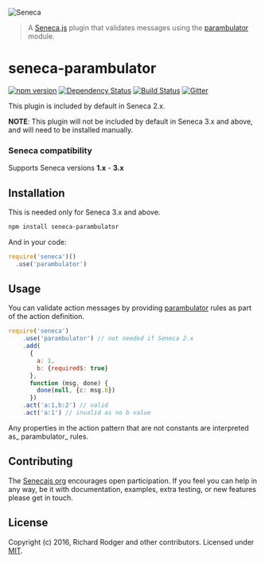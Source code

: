 ![Seneca](http://senecajs.org/files/assets/seneca-logo.png)

> A [Seneca.js][] plugin that validates messages using the
> [parambulator](https://github.com/rjrodger/parambulator) module.

# seneca-parambulator
[![npm version][npm-badge]][npm-url]
[![Dependency Status][david-badge]][david-url]
[![Build Status][travis-badge]][travis-url]
[![Gitter][gitter-badge]][gitter-url]

This plugin is included by default in Seneca 2.x.

**NOTE**: This plugin will not be included by default in Seneca 3.x
  and above, and will need to be installed manually.

### Seneca compatibility

Supports Seneca versions **1.x** - **3.x**

## Installation
This is needed only for Seneca 3.x and above.

```sh
npm install seneca-parambulator
```

And in your code:

```js
require('seneca')()
  .use('parambulator')
```

## Usage

You can validate action messages by providing
[parambulator](https://github.com/senecajs/seneca-parambulator) rules as part of the
action definition.

```js
require('seneca')
    .use('parambulator') // not needed if Seneca 2.x
    .add(
      {
        a: 1,
        b: {required$: true}
      },
      function (msg, done) {
        done(null, {c: msg.b})
      })
    .act('a:1,b:2') // valid
    .act('a:1') // invalid as no b value
```

Any properties in the action pattern that are not constants are
interpreted as_ parambulator_ rules.


## Contributing

The [Senecajs org][] encourages open participation. If you feel you
can help in any way, be it with documentation, examples, extra
testing, or new features please get in touch.


## License
Copyright (c) 2016, Richard Rodger and other contributors.
Licensed under [MIT][].

[MIT]: ./LICENSE
[npm-badge]: https://badge.fury.io/js/seneca-parambulator.svg
[npm-url]: https://badge.fury.io/js/seneca-parambulator
[Senecajs org]: https://github.com/senecajs/
[Seneca.js]: https://www.npmjs.com/package/seneca
[@senecajs]: http://twitter.com/senecajs
[senecajs.org]: http://senecajs.org/
[travis-badge]: https://travis-ci.org/senecajs/seneca-parambulator.svg
[travis-url]: https://travis-ci.org/senecajs/seneca-parambulator
[gitter-badge]: https://badges.gitter.im/Join%20Chat.svg
[gitter-url]: https://gitter.im/senecajs/seneca
[github issue]: https://github.com/senecajs/seneca-parambulator/issues
[david-badge]: https://david-dm.org/rjrodger/seneca-parambulator.svg
[david-url]: https://david-dm.org/rjrodger/seneca-parambulator
